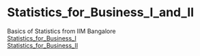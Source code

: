# Statistics_for_Business_I_and_II
Basics of Statistics from IIM Bangalore  
[Statistics_for_Business_I](https://courses.edx.org/courses/course-v1:IIMBx+QM101.1x+3T2016/course/)  
[Statistics_for_Business_II](https://courses.edx.org/courses/course-v1:IIMBx+QM101.2x+3T2016/course/)
